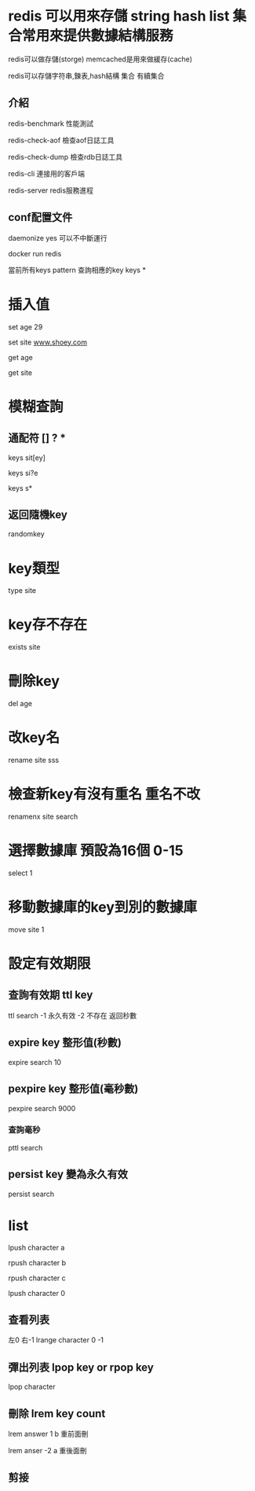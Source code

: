
# redis 可以用來存儲 string hash list 集合常用來提供數據結構服務

redis可以做存儲(storge) memcached是用來做緩存(cache)

redis可以存儲字符串,鍊表,hash結構 集合 有續集合

## 介紹
redis-benchmark 性能測試

redis-check-aof 檢查aof日誌工具

redis-check-dump 檢查rdb日誌工具

redis-cli 連接用的客戶端

redis-server redis服務進程

## conf配置文件

daemonize yes 可以不中斷運行


docker run redis

當前所有keys pattern 查詢相應的key
keys *

# 插入值
set age 29

set site www.shoey.com

get age 

get site

# 模糊查詢
## 通配符 [] ? *
keys sit[ey] 

keys si?e

keys s* 

## 返回隨機key
randomkey

# key類型
type site

# key存不存在
exists site

# 刪除key
del age

# 改key名
rename site sss

# 檢查新key有沒有重名 重名不改
renamenx site search

# 選擇數據庫 預設為16個 0-15
select 1

# 移動數據庫的key到別的數據庫
move site 1

# 設定有效期限
## 查詢有效期 ttl key
ttl search
-1 永久有效
-2 不存在
返回秒數

## expire key 整形值(秒數)
expire search 10

## pexpire key 整形值(毫秒數)
pexpire search 9000

### 查詢毫秒
pttl search

## persist key 變為永久有效
persist search


# list
lpush character a

rpush character b

rpush character c

lpush character 0

## 查看列表
左0  右-1
lrange character 0 -1

## 彈出列表 lpop key  or  rpop key
lpop character

## 刪除 lrem key count 
lrem answer 1 b 重前面刪

lrem anser -2 a 重後面刪

## 剪接


